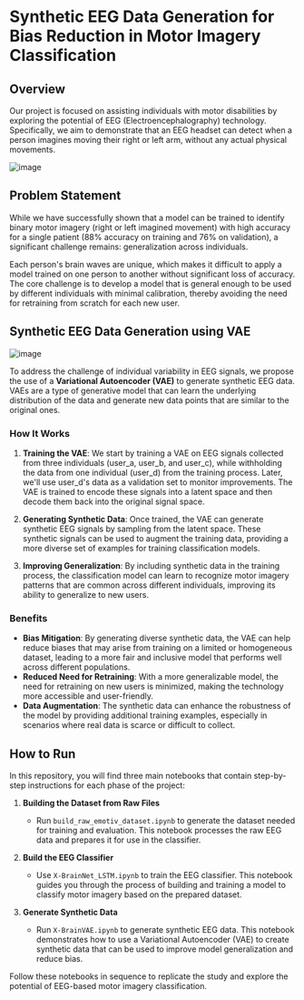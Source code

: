 # Synthetic EEG Data Generation for Bias Reduction in Motor Imagery Classification
## Overview

Our project is focused on assisting individuals with motor disabilities by exploring the potential of EEG (Electroencephalography) technology. Specifically, we aim to demonstrate that an EEG headset can detect when a person imagines moving their right or left arm, without any actual physical movements.

![image](https://github.com/user-attachments/assets/1b93a296-52d1-47cb-a6ed-38b6062ca288)


## Problem Statement

While we have successfully shown that a model can be trained to identify binary motor imagery (right or left imagined movement) with high accuracy for a single patient (88% accuracy on training and 76% on validation), a significant challenge remains: generalization across individuals.

Each person's brain waves are unique, which makes it difficult to apply a model trained on one person to another without significant loss of accuracy. The core challenge is to develop a model that is general enough to be used by different individuals with minimal calibration, thereby avoiding the need for retraining from scratch for each new user.
## Synthetic EEG Data Generation using VAE
![image](https://github.com/user-attachments/assets/6161faf1-43bf-4f8a-8579-c8cf93f362a0)


To address the challenge of individual variability in EEG signals, we propose the use of a **Variational Autoencoder (VAE)** to generate synthetic EEG data. VAEs are a type of generative model that can learn the underlying distribution of the data and generate new data points that are similar to the original ones.

### How It Works

1. **Training the VAE**: We start by training a VAE on EEG signals collected from three individuals (user_a, user_b, and user_c), while withholding the data from one individual (user_d) from the training process. Later, we'll use user_d's data as a validation set to monitor improvements. The VAE is trained to encode these signals into a latent space and then decode them back into the original signal space.

2. **Generating Synthetic Data**: Once trained, the VAE can generate synthetic EEG signals by sampling from the latent space. These synthetic signals can be used to augment the training data, providing a more diverse set of examples for training classification models.

3. **Improving Generalization**: By including synthetic data in the training process, the classification model can learn to recognize motor imagery patterns that are common across different individuals, improving its ability to generalize to new users.

### Benefits
- **Bias Mitigation**: By generating diverse synthetic data, the VAE can help reduce biases that may arise from training on a limited or homogeneous dataset, leading to a more fair and inclusive model that performs well across different populations.
- **Reduced Need for Retraining**: With a more generalizable model, the need for retraining on new users is minimized, making the technology more accessible and user-friendly.
- **Data Augmentation**: The synthetic data can enhance the robustness of the model by providing additional training examples, especially in scenarios where real data is scarce or difficult to collect.


## How to Run

In this repository, you will find three main notebooks that contain step-by-step instructions for each phase of the project:

1. **Building the Dataset from Raw Files**  
   - Run `build_raw_emotiv_dataset.ipynb` to generate the dataset needed for training and evaluation. This notebook processes the raw EEG data and prepares it for use in the classifier.

2. **Build the EEG Classifier**  
   - Use `X-BrainNet_LSTM.ipynb` to train the EEG classifier. This notebook guides you through the process of building and training a model to classify motor imagery based on the prepared dataset.

3. **Generate Synthetic Data**  
   - Run `X-BrainVAE.ipynb` to generate synthetic EEG data. This notebook demonstrates how to use a Variational Autoencoder (VAE) to create synthetic data that can be used to improve model generalization and reduce bias.

Follow these notebooks in sequence to replicate the study and explore the potential of EEG-based motor imagery classification.
